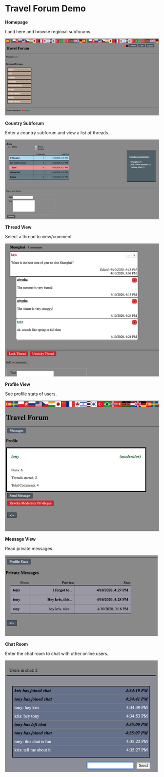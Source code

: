 # Travel Forum Demo

**Homepage**

Land here and browse regional subforums.

<img src="demo-assets/landing.png">

**Country Subforum**

Enter a country subforum and view a list of threads.

<img src="demo-assets/country-container.png" width="700px">

**Thread View**

Select a thread to view/comment

<img src="demo-assets/thread-container.png" width="700px">

**Profile View**

See profile stats of users.

<img src="demo-assets/profile-view.png" width="700px">

**Message View**

Read private messages.

<img src="demo-assets/message-view.png" width="500px">

**Chat Room**

Enter the chat room to chat with other online users.

<img src="demo-assets/chat-room.png" width="500px">
